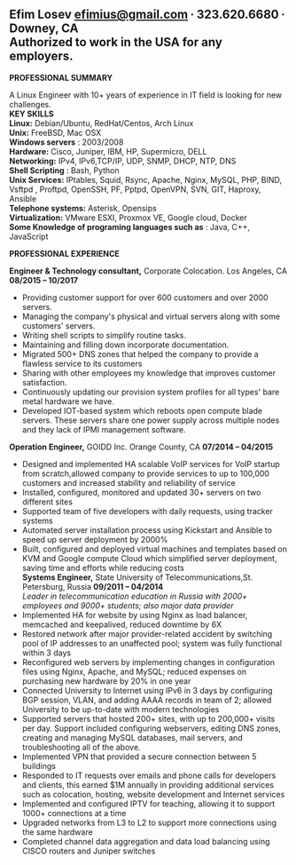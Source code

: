 **Efim Losev**
efimius@gmail.com ∙ 323.620.6680 ∙ Downey, CA   
Authorized to work in the USA for any employers.  
---

**PROFESSIONAL SUMMARY**  

  A Linux Engineer with 10+ years of experience in IT field  is looking for new challenges.  
  **KEY SKILLS**  
  **Linux:** Debian/Ubuntu, RedHat/Centos, Arch Linux  
  **Unix:** FreeBSD, Mac OSX  
  **Windows servers** : 2003/2008  
  **Hardware:** Cisco, Juniper, IBM, HP, Supermicro, DELL  
  **Networking:** IPv4, IPv6,TCP/IP, UDP, SNMP, DHCP, NTP, DNS  
  **Shell Scripting** : Bash, Python  
  **Unix Services:** IPtables, Squid, Rsync, Apache, Nginx, MySQL, PHP, BIND, Vsftpd , Proftpd, OpenSSH, PF, Pptpd, OpenVPN, SVN, GIT, Haproxy, Ansible  
  **Telephone systems:** Asterisk, Opensips  
  **Virtualization:** VMware ESXI, Proxmox VE, Google cloud, Docker  
  **Some Knowledge of programing languages such as** :  Java, C++, JavaScript  

  **PROFESSIONAL EXPERIENCE**  

  **Engineer &amp; Technology consultant,** Corporate Colocation. Los Angeles, CA           **08/2015 – 10/2017**  
  -  Providing customer support for over 600 customers and over 2000 servers.
-  Managing the company&#39;s physical and virtual servers along with some customers&#39; servers.
-  Writing shell scripts to simplify routine tasks.
-  Maintaining and filling down incorporate documentation.
-  Migrated 500+ DNS zones that helped the company to provide a flawless service to its customers
-  Sharing with other employees my knowledge that improves customer satisfaction.
-  Continuously updating our provision system profiles for all types&#39; bare metal hardware we have.
-  Developed IOT-based system which reboots open compute blade servers. These servers share one power supply across multiple nodes and they lack of IPMI management software.  
 
  **Operation Engineer,** GOIDD Inc. Orange County, CA                                      **07/2014 – 04/2015**  
  -  Designed and implemented HA scalable VoIP services for VoIP startup from scratch,allowed company to provide services to up to 100,000 customers and increased stability and reliability of service
-  Installed, configured, monitored and updated 30+ servers on two different sites
-  Supported team of five developers with daily requests, using tracker systems
-  Automated server installation process using Kickstart and Ansible to speed up server deployment by 2000%
-  Built, configured and deployed virtual machines and templates based on KVM and Google compute Cloud which simplified server deployment, saving time and efforts while reducing costs  
  **Systems Engineer,** State University of Telecommunications,St. Petersburg, Russia        **09/2011 – 04/2014**  
  _Leader in telecommunication education in Russia with 2000+ employees and 9000+ students; also major data provider_  
  -  Implemented HA for website by using Nginx as load balancer, memcached and keepalived, reduced downtime by 6X
-  Restored network after major provider-related accident by switching pool of IP addresses to an unaffected pool; system was fully functional within 3 days
-  Reconfigured web servers by implementing changes in configuration files using Nginx, Apache, and MySQL; reduced expenses on purchasing new hardware by 20% in one year
-  Connected University to Internet using IPv6 in 3 days by configuring BGP session, VLAN, and adding AAAA records in team of 2; allowed University to be up-to-date with modern technologies
-  Supported servers that hosted 200+ sites, with up to 200,000+ visits per day. Support included configuring webservers, editing DNS zones, creating and managing MySQL databases, mail servers, and troubleshooting all of the above.
-  Implemented VPN that provided a secure connection between 5 buildings
-  Responded to IT requests over emails and phone calls for developers and clients, this earned $1M annually in providing additional services such as colocation, hosting, website development and Internet services
-  Implemented and configured IPTV for teaching, allowing it to support 1000+ connections at a time
-  Upgraded networks from L3 to L2 to support more connections using the same hardware
-  Completed channel data aggregation and data load balancing using CISCO routers and Juniper switches